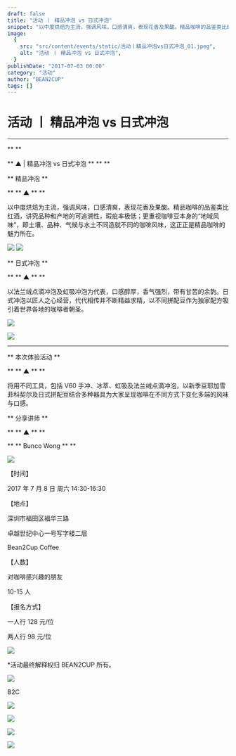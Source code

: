 ```yaml
---
draft: false
title: "活动 丨 精品冲泡 vs 日式冲泡"
snippet: "以中度烘焙为主流，强调风味，口感清爽，表现花香及果酸。精品咖啡的品鉴类比红酒，讲究品种和产地的可追溯性，瑕疵率极低；更重视咖啡豆本身的“地域风味”，即土壤、品种、气候与水土不同造就不同的咖啡风味，这正正是精品咖啡的魅力所在。"
image:
  {
    src: "src/content/events/static/活动丨精品冲泡vs日式冲泡_01.jpeg",
    alt: "活动 丨 精品冲泡 vs 日式冲泡",
  }
publishDate: "2017-07-03 00:00"
category: "活动"
author: "BEAN2CUP"
tags: []
---
```


# 活动 丨 精品冲泡 vs 日式冲泡

---

\*\*
\*\*

** ▲ | 精品冲泡 vs 日式冲泡 ** \*\*
\*\*

** 精品冲泡 **

\*\* ** ▲ ** \*\*

以中度烘焙为主流，强调风味，口感清爽，表现花香及果酸。精品咖啡的品鉴类比红酒，讲究品种和产地的可追溯性，瑕疵率极低；更重视咖啡豆本身的“地域风味”，即土壤、品种、气候与水土不同造就不同的咖啡风味，这正正是精品咖啡的魅力所在。

![](./static/活动丨精品冲泡vs日式冲泡_01.jpeg)
![](./static/活动丨精品冲泡vs日式冲泡_02.jpeg)

** 日式冲泡 **

\*\* ** ▲ ** \*\*

以法兰绒点滴冲泡及虹吸冲泡为代表，口感醇厚，香气强烈，带有甘苦的余韵。日式冲泡以匠人之心经营，代代相传并不断精益求精，以不同拼配豆作为独家配方吸引着世界各地的咖啡者朝圣。

![](./static/活动丨精品冲泡vs日式冲泡_03.jpeg)

![](./static/活动丨精品冲泡vs日式冲泡_04.jpeg)

---

** 本次体验活动 **

\*\* ** ▲ ** \*\*

将用不同工具，包括 V60 手冲、冰萃、虹吸及法兰绒点滴冲泡，以新季豆耶加雪菲科契尔及日式拼配豆结合多种器具为大家呈现咖啡在不同方式下变化多端的风味与口感。

** 分享讲师 **

\*\* ** ▲ ** \*\*

\*\* ** Bunco Wong ** \*\*

![](./static/活动丨精品冲泡vs日式冲泡_05.jpg)

【时间】

2017 年 7 月 8 日 周六 14:30-16:30

【地点】

深圳市福田区福华三路

卓越世纪中心一号写字楼二层

Bean2Cup Coffee

【人数】

对咖啡感兴趣的朋友

10-15 人

【报名方式】

一人行 128 元/位

两人行 98 元/位

![](./static/活动丨精品冲泡vs日式冲泡_06.jpeg)

\*活动最终解释权归 BEAN2CUP 所有。

![](./static/活动丨精品冲泡vs日式冲泡_07.jpeg)

B2C

![](./static/活动丨精品冲泡vs日式冲泡_08.jpg)

![](./static/活动丨精品冲泡vs日式冲泡_09.jpeg)

![](./static/活动丨精品冲泡vs日式冲泡_10.jpeg)

![](./static/活动丨精品冲泡vs日式冲泡_11.jpeg)
